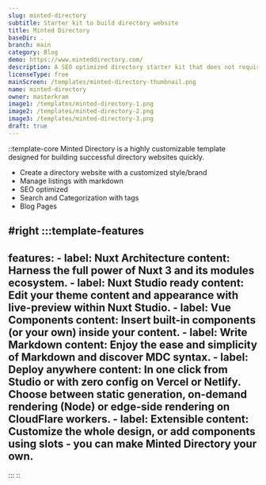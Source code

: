 ```yaml
---
slug: minted-directory
subtitle: Starter kit to build directory website
title: Minted Directory
baseDir: .
branch: main
category: Blog
demo: https://www.minteddirectory.com/
description: A SEO optimized directory starter kit that does not require a database.
licenseType: free
mainScreen: /templates/minted-directory-thumbnail.png
name: minted-directory
owner: masterkram
image1: /templates/minted-directory-1.png
image2: /templates/minted-directory-2.png
image3: /templates/minted-directory-3.png
draft: true
---
```


::template-core
Minted Directory is a highly customizable template designed for building successful directory websites quickly.

- Create a directory website with a customized style/brand
- Manage listings with markdown
- SEO optimized
- Search and Categorization with tags
- Blog Pages

#right
  :::template-features
  ---
  features:
    - label: Nuxt Architecture
      content: Harness the full power of Nuxt 3 and its modules ecosystem.
    - label: Nuxt Studio ready
      content: Edit your theme content and appearance with live-preview within Nuxt Studio.
    - label: Vue Components
      content: Insert built-in components (or your own) inside your content.
    - label: Write Markdown
      content: Enjoy the ease and simplicity of Markdown and discover MDC syntax.
    - label: Deploy anywhere
      content: In one click from Studio or with zero config on Vercel or Netlify. Choose between static generation, on-demand rendering (Node) or edge-side rendering on CloudFlare workers.
    - label: Extensible
      content: Customize the whole design, or add components using slots - you can make Minted Directory your own.
  ---
  :::
::
